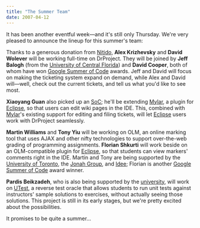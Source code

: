 ```yaml
---
title: "The Summer Team"
date: 2007-04-12
---
```

It has been another eventful week—and it's still only Thursday. We're very pleased to announce the lineup for this summer's team:

Thanks to a generous donation from <a href="http://www.nitido.com">Nitido</a>, <strong>Alex Krizhevsky</strong> and <strong>David Wolever</strong> will be working full-time on DrProject.  They will be joined by <strong>Jeff Balogh</strong> (from the <a href="http://www.ucf.edu/">University of Central Florida</a>) and <strong>David Cooper</strong>, both of whom have won <a href="http://code.google.com/soc/">Google Summer of Code</a> awards. Jeff and David will focus on making the ticketing system expand on demand, while Alex and David will—well, check out the current tickets, and tell us what you'd like to see most.

<strong>Xiaoyang Guan</strong> also picked up an <a href="http://code.google.com/soc/">SoC</a>; he'll be extending <a href="http://www.eclipse.org/mylar/">Mylar</a>, a plugin for <a href="http://www.eclipse.org">Eclipse</a>, so that users can edit wiki pages in the IDE.  This, combined with <a href="http://www.eclipse.org/mylar/">Mylar</a>'s existing support for editing and filing tickets, will let <a href="http://www.eclipse.org">Eclipse</a> users work with DrProject seamlessly.

<strong>Martin Williams</strong> and <strong>Tony Yiu</strong> will be working on OLM, an online marking tool that uses AJAX and other nifty technologies to support over-the-web grading of programming assignments. <strong>Florian Shkurti</strong> will work beside on an OLM-compatible plugin for <a href="http://www.eclipse.org">Eclipse</a>, so that students can view markers' comments right in the IDE.  Martin and Tony are being supported by the <a href="http://www.utoronto.ca">University of Toronto</a>, the <a href="http://www.jonahgroup.com">Jonah Group</a>, and <a href="http://www.ideeinc.com">Idee</a>; Florian is another <a href="http://code.google.com/soc/">Google Summer of Code</a> award winner.

<strong>Pardis Beikzadeh</strong>, who is also being supported by the <a href="http://www.utoronto.ca">university</a>, will work on <a href="http://www.cs.toronto.edu/~gvwilson#utest">UTest</a>, a reverse test oracle that allows students to run unit tests against instructors' sample solutions to exercises, without actually seeing those solutions.  This project is still in its early stages, but we're pretty excited about the possibilities.

It promises to be quite a summer…
